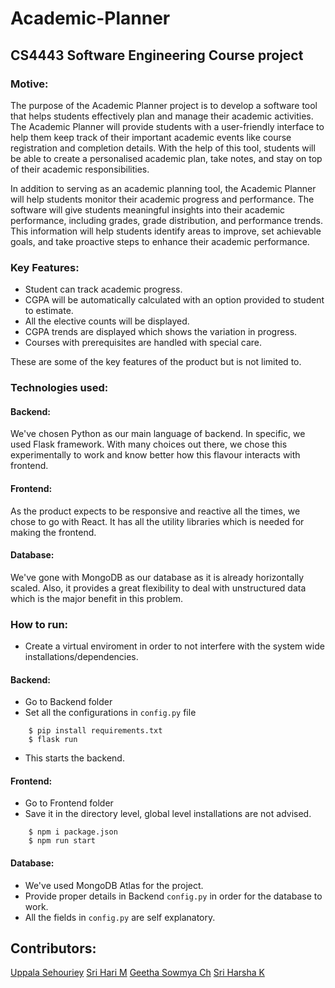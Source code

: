 # Academic-Planner
## CS4443 Software Engineering Course project

### Motive:
The purpose of the Academic Planner project is to develop a software tool that helps students effectively plan and manage their academic activities. The Academic Planner will provide students with a user-friendly interface to help them keep track of their important academic events like course registration and completion details. With the help of this tool, students will be able to create a personalised academic plan, take notes, and stay on top of their academic responsibilities.

In addition to serving as an academic planning tool, the Academic Planner will help students monitor their academic progress and performance. The software will give students meaningful insights into their academic performance, including grades, grade distribution, and performance trends. This information will help students identify areas to improve, set achievable goals, and take proactive steps to enhance their academic performance.

### Key Features:
- Student can track academic progress.
- CGPA will be automatically calculated with an option provided to student to estimate.
- All the elective counts will be displayed.
- CGPA trends are displayed which shows the variation in progress.
- Courses with prerequisites are handled with special care.

These are some of the key features of the product but is not limited to.

### Technologies used:
#### Backend:
We've chosen Python as our main language of backend. In specific, we used Flask framework. With many choices out there, we chose this experimentally to work and know better how this flavour interacts with frontend.
#### Frontend:
As the product expects to be responsive and reactive all the times, we chose to go with React. It has all the utility libraries which is needed for making the frontend.
#### Database:
We've gone with MongoDB as our database as it is already horizontally scaled. Also, it provides a great flexibility to deal with unstructured data which is the major benefit in this problem.

### How to run:
- Create a virtual enviroment in order to not interfere with the system wide installations/dependencies.

#### Backend:
- Go to Backend folder
- Set all the configurations in ```config.py``` file
```
	$ pip install requirements.txt
	$ flask run
```
- This starts the backend.

#### Frontend:
- Go to Frontend folder
- Save it in the directory level, global level installations are not advised.
```
	$ npm i package.json
	$ npm run start
```

#### Database:
- We've used MongoDB Atlas for the project.
- Provide proper details in Backend ```config.py``` in order for the database to work.
- All the fields in ```config.py``` are self explanatory.

## Contributors:
[Uppala Sehouriey](https://github.com/Sehouriey)
[Sri Hari M](https://github.com/srihari39)
[Geetha Sowmya Ch](https://github.com/Geetha495)
[Sri Harsha K](https://github.com/Harsha24112002)